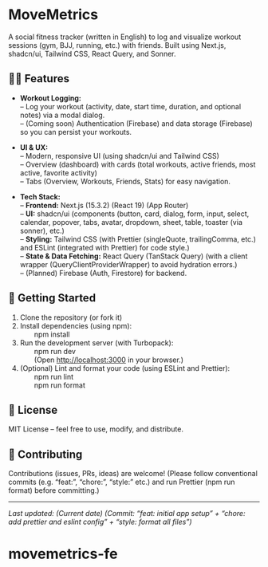 # MoveMetrics

A social fitness tracker (written in English) to log and visualize workout sessions (gym, BJJ, running, etc.) with friends. Built using Next.js, shadcn/ui, Tailwind CSS, React Query, and Sonner.

## 🏋️‍♂️ Features

- **Workout Logging:**  
   – Log your workout (activity, date, start time, duration, and optional notes) via a modal dialog.  
  – (Coming soon) Authentication (Firebase) and data storage (Firebase) so you can persist your workouts.

- **UI & UX:**  
  – Modern, responsive UI (using shadcn/ui and Tailwind CSS)  
  – Overview (dashboard) with cards (total workouts, active friends, most active, favorite activity)  
  – Tabs (Overview, Workouts, Friends, Stats) for easy navigation.

- **Tech Stack:**  
  – **Frontend:** Next.js (15.3.2) (React 19) (App Router)  
  – **UI:** shadcn/ui (components (button, card, dialog, form, input, select, calendar, popover, tabs, avatar, dropdown, sheet, table, toaster (via sonner), etc.)  
  – **Styling:** Tailwind CSS (with Prettier (singleQuote, trailingComma, etc.) and ESLint (integrated with Prettier) for code style.)  
  – **State & Data Fetching:** React Query (TanStack Query) (with a client wrapper (QueryClientProviderWrapper) to avoid hydration errors.)  
  – (Planned) Firebase (Auth, Firestore) for backend.

## 🚀 Getting Started

1. Clone the repository (or fork it)
2. Install dependencies (using npm):  
     npm install
3. Run the development server (with Turbopack):  
     npm run dev  
     (Open [http://localhost:3000](http://localhost:3000) in your browser.)
4. (Optional) Lint and format your code (using ESLint and Prettier):  
     npm run lint  
     npm run format

## 📝 License

MIT License – feel free to use, modify, and distribute.

## 🤝 Contributing

Contributions (issues, PRs, ideas) are welcome! (Please follow conventional commits (e.g. “feat:”, “chore:”, “style:” etc.) and run Prettier (npm run format) before committing.)

---

_Last updated: (Current date) (Commit: “feat: initial app setup” + “chore: add prettier and eslint config” + “style: format all files”)_

# movemetrics-fe
